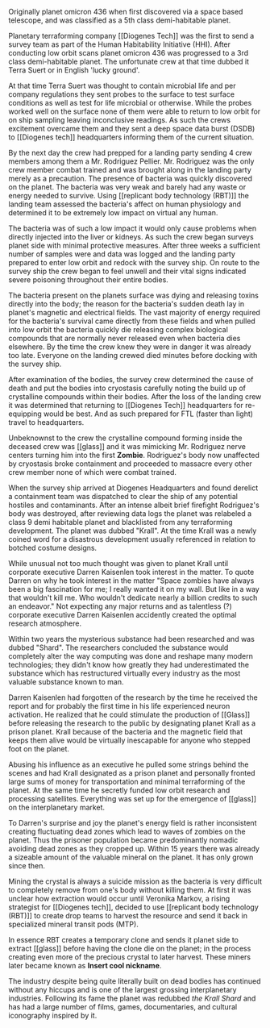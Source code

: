 Originally planet omicron 436 when first discovered via a space based telescope, and was classified as a 5th class demi-habitable planet.

Planetary terraforming company [[Diogenes Tech]] was the first to send a survey team as part of the Human Habitability Initiative (HHI). After conducting low orbit scans planet omicron 436 was progressed to a 3rd class demi-habitable planet. The unfortunate crew at that time dubbed it Terra Suert or in English 'lucky ground'.

At that time Terra Suert was thought to contain microbial life and per company regulations they sent probes to the surface to test surface conditions as well as test for life microbial or otherwise. While the probes worked well on the surface none of them were able to return to low orbit for on ship sampling leaving inconclusive readings. As such the crews excitement overcame them and they sent a deep space data burst (DSDB) to [[Diogenes tech]] headquarters informing them of the current situation.

By the next day the crew had prepped for a landing party sending 4 crew members among them a Mr. Rodriguez Pellier. Mr. Rodriguez was the only crew member combat trained and was brought along in the landing party merely as a precaution. The presence of bacteria was quickly discovered on the planet. The bacteria was very weak and barely had any waste or energy needed to survive. Using [[replicant body technology (RBT)]] the landing team assessed the bacteria's affect on human physiology and determined it to be extremely low impact on virtual any human.

The bacteria was of such a low impact it would only cause problems when directly injected into the liver or kidneys. As such the crew began surveys planet side with minimal protective measures. After three weeks a sufficient number of samples were and data was logged and the landing party prepared to enter low orbit and redock with the survey ship. On route to the survey ship the crew began to feel unwell and their vital signs indicated severe poisoning throughout their entire bodies.

The bacteria present on the planets surface was dying and releasing toxins directly into the body; the reason for the bacteria's sudden death lay in planet's magnetic and electrical fields. The vast majority of energy required for the bacteria's survival came directly from these fields and when pulled into low orbit the bacteria quickly die releasing complex biological compounds that are normally never released even when bacteria dies elsewhere. By the time the crew knew they were in danger it was already too late. Everyone on the landing crewed died minutes before docking with the survey ship.

After examination of the bodies, the survey crew determined the cause of death and put the bodies into cryostasis carefully noting the build up of crystalline compounds within their bodies. After the loss of the landing crew it was determined that returning to [[Diogenes Tech]] headquarters for re-equipping would be best. And as such prepared for FTL (faster than light) travel to headquarters.

Unbeknownst to the crew the crystalline compound forming inside the deceased crew was [[glass]] and it was mimicking Mr. Rodriguez nerve centers turning him into the first **Zombie**. Rodriguez's body now unaffected by cryostasis broke containment and proceeded to massacre every other crew member none of which were combat trained.

When the survey ship arrived at Diogenes Headquarters and found derelict a containment team was dispatched to clear the ship of any potential hostiles and contaminants. After an intense albeit brief firefight Rodriguez's body was destroyed, after reviewing data logs the planet was relabeled a class 9 demi habitable planet and blacklisted from any terraforming development. The planet was dubbed "Krall". At the time Krall was a newly coined word for a disastrous development usually referenced in relation to botched costume designs.

While unusual not too much thought was given to planet Krall until corporate executive Darren Kaisenlen took interest in the matter. To quote Darren on why he took interest in the matter "Space zombies have always been a big fascination for me; I really wanted it on my wall. But like in a way that wouldn't kill me. Who wouldn't dedicate nearly a billion credits to such an endeavor." Not expecting any major returns and as talentless (?) corporate executive Darren Kaisenlen accidently created the optimal research atmosphere.

Within two years the mysterious substance had been researched and was dubbed "Shard". The researchers concluded the substance would completely alter the way computing was done and reshape many modern technologies; they didn't know how greatly they had underestimated the substance which has restructured virtually every industry as the most valuable substance known to man.

Darren Kaisenlen had forgotten of the research by the time he received the report and for probably the first time in his life experienced neuron activation. He realized that he could stimulate the production of [[Glass]] before releasing the research to the public by designating planet Krall as a prison planet. Krall because of the bacteria and the magnetic field that keeps them alive would be virtually inescapable for anyone who stepped foot on the planet.

Abusing his influence as an executive he pulled some strings behind the scenes and had Krall designated as a prison planet and personally fronted large sums of money for transportation and minimal terraforming of the planet. At the same time he secretly funded low orbit research and processing satellites. Everything was set up for the emergence of [[glass]] on the interplanetary market.

To Darren's surprise and joy the planet's energy field is rather inconsistent creating fluctuating dead zones which lead to waves of zombies on the planet. Thus the prisoner population became predominantly nomadic avoiding dead zones as they cropped up. Within 15 years there was already a sizeable amount of the valuable mineral on the planet. It has only grown since then.

Mining the crystal is always a suicide mission as the bacteria is very difficult to completely remove from one's body without killing them. At first it was unclear how extraction would occur until Veronika Markov, a rising strategist for [[Diogenes tech]], decided to use [[replicant body technology (RBT)]] to create drop teams to harvest the resource and send it back in specialized mineral transit pods (MTP).

In essence RBT creates a temporary clone and sends it planet side to extract [[glass]] before having the clone die on the planet; in the process creating even more of the precious crystal to later harvest. These miners later became known as **Insert cool nickname**.

The industry despite being quite literally built on dead bodies has continued without any hiccups and is one of the largest grossing interplanetary industries. Following its fame the planet was redubbed *the Krall Shard* and has had a large number of films, games, documentaries, and cultural iconography inspired by it.